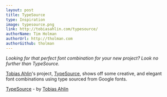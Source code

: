 ```yaml
---
layout: post
title: TypeSource
type: Inspiration
image: typesource.png
link: http://tobiasahlin.com/typesource/
authorName: Tim Holman
authorUrl: http://tholman.com
authorGithub: tholman
---
```


_Looking for that perfect font combination for your new project? Look no further than TypeSource._

[Tobias Ahlin](http://tobiasahlin.com/)'s project, [TypeSource](http://tobiasahlin.com/typesource/), shows off some creative, and elegant font combinations using type sourced from Google fonts.

[TypeSource](http://tobiasahlin.com/typesource/) - by [Tobias Ahlin](http://tobiasahlin.com/)